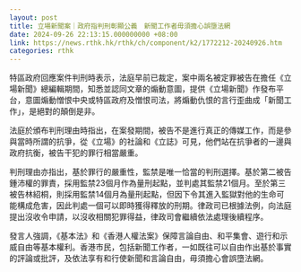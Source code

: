 ```yaml
---
layout: post
title: 立場新聞案｜政府指判刑彰顯公義　新聞工作者毋須擔心誤墮法網
date: 2024-09-26 22:13:15.000000000 +08:00
link: https://news.rthk.hk/rthk/ch/component/k2/1772212-20240926.htm
categories: rthk
---
```


特區政府回應案件判刑時表示，法庭早前已裁定，案中兩名被定罪被告在擔任《立場新聞》總編輯期間，知悉並認同文章的煽動意圖，提供《立場新聞》作發布平台，意圖煽動憎恨中央或特區政府及憎恨司法，將煽動仇恨的言行歪曲成「新聞工作」，是絕對的顛倒是非。

法庭於頒布判刑理由時指出，在案發期間，被告不是進行真正的傳媒工作，而是參與當時所謂的抗爭，從《立場》的社論和《立誌》可見，他們站在抗爭者的一邊與政府抗衡，被告干犯的罪行相當嚴重。

判刑理由亦指出，基於罪行的嚴重性，監禁是唯一恰當的判刑選擇。基於第二被告鍾沛權的罪責，採用監禁23個月作為量刑起點，並判處其監禁21個月。至於第三被告林紹桐，則採用監禁14個月為量刑起點，但因下令其進入監獄對他的生命可能構成危害，因此判處一個可以即時獲得釋放的刑期。律政司已根據法例，向法庭提出沒收令申請，以沒收相關犯罪得益，律政司會繼續依法處理後續程序。

發言人強調，《基本法》和《香港人權法案》保障言論自由、和平集會、遊行和示威自由等基本權利。香港市民，包括新聞工作者，一如既往可以自由作出基於事實的評論或批評，及依法享有和行使新聞和言論自由，毋須擔心會誤墮法網。
